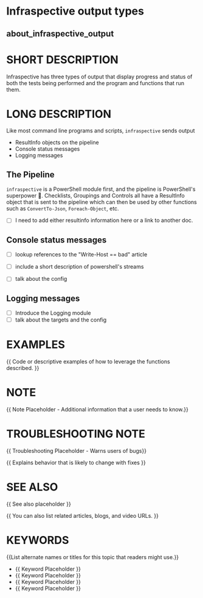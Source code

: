 # Infraspective output types

## about_infraspective_output

# SHORT DESCRIPTION

Infraspective has three types of output that display progress and status of both the tests being
performed and the program and functions that run them.

# LONG DESCRIPTION

Like most command line programs and scripts, `infraspective` sends output

- ResultInfo objects on the pipeline
- Console status messages
- Logging messages

## The Pipeline

`infraspective` is a PowerShell module first, and the pipeline is PowerShell's superpower 💪.
Checklists, Groupings and Controls all have a ResultInfo object that is sent to the pipeline which
can then be used by other functions such as `ConvertTo-Json`, `Foreach-Object`, etc.

- [ ] I need to add either resultinfo information here or a link to another doc.

## Console status messages

- [ ] lookup references to the "Write-Host == bad" article
- [ ] include a short description of powershell's streams
- [ ] talk about the config



## Logging messages

- [ ] Introduce the Logging module
- [ ] talk about the targets and the config

# EXAMPLES
{{ Code or descriptive examples of how to leverage the functions described. }}

# NOTE
{{ Note Placeholder - Additional information that a user needs to know.}}

# TROUBLESHOOTING NOTE
{{ Troubleshooting Placeholder - Warns users of bugs}}

{{ Explains behavior that is likely to change with fixes }}

# SEE ALSO
{{ See also placeholder }}

{{ You can also list related articles, blogs, and video URLs. }}

# KEYWORDS
{{List alternate names or titles for this topic that readers might use.}}

- {{ Keyword Placeholder }}
- {{ Keyword Placeholder }}
- {{ Keyword Placeholder }}
- {{ Keyword Placeholder }}
